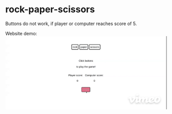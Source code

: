 # rock-paper-scissors

Buttons do not work, if player or computer reaches score of 5.

Website demo:
![](https://github.com/adamnorred/rock-paper-scissors/blob/rps-ui/demo.gif)
